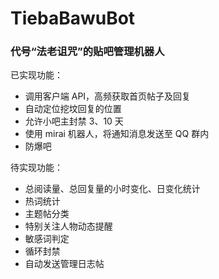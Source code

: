 # TiebaBawuBot

### 代号“法老诅咒”的贴吧管理机器人


已实现功能：
- 调用客户端 API，高频获取首页帖子及回复
- 自动定位挖坟回复的位置
- 允许小吧主封禁 3、10 天
- 使用 mirai 机器人，将通知消息发送至 QQ 群内
- 防爆吧

待实现功能：
- 总阅读量、总回复量的小时变化、日变化统计
- 热词统计
- 主题帖分类
- 特别关注人物动态提醒
- 敏感词判定
- 循环封禁
- 自动发送管理日志帖
